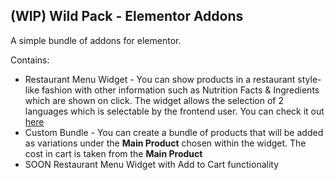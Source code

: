 ## (WIP) Wild Pack - Elementor Addons

A simple bundle of addons for elementor.

Contains:

* Restaurant Menu Widget - You can show products in a restaurant style-like fashion with other information such as Nutrition Facts & Ingredients which are shown on click. The widget allows the selection of 2 languages which is selectable by the frontend user. You can check it out [here](https://github.com/WildWomble/elementor-restaurant-menu)
* Custom Bundle - You can create a bundle of products that will be added as variations under the **Main Product** chosen within the widget. The cost in cart is taken from the **Main Product**
* SOON Restaurant Menu Widget with Add to Cart functionality
